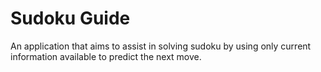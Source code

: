 # Sudoku Guide
An application that aims to assist in solving sudoku by using only current information available to predict the next move.
